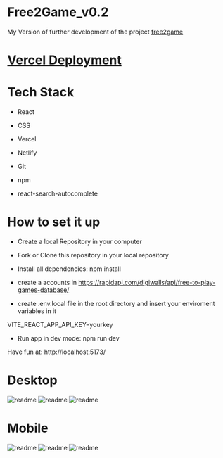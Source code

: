 # Free2Game_v0.2

My Version of further development of the project [free2game](https://github.com/MariaRiosNavarro/free2Game)

# [Vercel Deployment](https://free-to-game-v0-2.vercel.app/)

<!--# [Netlify Deployment]() -->

# Tech Stack

- React

- CSS

- Vercel

- Netlify

- Git

- npm

- react-search-autocomplete

# How to set it up

- Create a local Repository in your computer

- Fork or Clone this repository in your local repository

- Install all dependencies: npm install

- create a accounts in https://rapidapi.com/digiwalls/api/free-to-play-games-database/

- create .env.local file in the root directory and insert your enviroment variables in it

VITE_REACT_APP_API_KEY=yourkey

- Run app in dev mode: npm run dev

Have fun at: http://localhost:5173/

# Desktop

<div>
<img src="./public/img/readme1.png" alt="readme">
<img src="./public/img/readme2.png" alt="readme">
<img src="./public/img/readme3.png" alt="readme">
</div>

# Mobile

<div>
<img src="./public/img/readme4.png" alt="readme">
<img src="./public/img/readme5.png" alt="readme">
<img src="./public/img/readme6.png" alt="readme">
</div>
